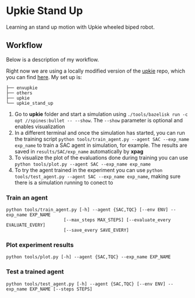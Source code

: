# Upkie Stand Up

Learning an stand up motion with Upkie wheeled biped robot.

## Workflow

Below is a description of my workflow.

Right now we are using a locally modified version of the [upkie](https://github.com/tasts-robots/upkie) repo, which you can find [here](https://github.com/mariogpascual). My set up is:
```
├── envupkie
├── others
├── upkie
└── upkie_stand_up
```
1. Go to __upkie__ folder and start a simulation using `./tools/bazelisk run -c opt //spines:bullet -- --show`. The `--show` parameter is optional and enables visualization
2. In a different terminal and once the simulation has started, you can run the training script `python tools/train_agent.py --agent SAC --exp_name exp_name` to train a SAC agent in simulation, for example. The results are saved in `results/SAC/exp_name` automatically by __xpag__
3. To visualize the plot of the evaluations done during training you can use `python tools/plot.py --agent SAC --exp_name exp_name`
4. To try the agent trained in the experiment you can use `python tools/test_agent.py --agent SAC --exp_name exp_name`, making sure there is a simulation running to conect to

### Train an agent

```
python tools/train_agent.py [-h] --agent {SAC,TQC} [--env ENV] --exp_name EXP_NAME
                      [--max_steps MAX_STEPS] [--evaluate_every EVALUATE_EVERY]
                      [--save_every SAVE_EVERY]
```

### Plot experiment results

```
python tools/plot.py [-h] --agent {SAC,TQC} --exp_name EXP_NAME
```

### Test a trained agent

```
python tools/test_agent.py [-h] --agent {SAC,TQC} [--env ENV] --exp_name EXP_NAME [--steps STEPS]
```
